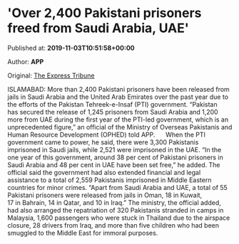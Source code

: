 
# 'Over 2,400 Pakistani prisoners freed from Saudi Arabia, UAE'

Published at: **2019-11-03T10:51:58+00:00**

Author: **APP**

Original: [The Express Tribune](https://tribune.com.pk/story/2092777/1-2400-pakistani-prisoners-freed-saudi-arabia-uae/)

ISLAMABAD: More than 2,400 Pakistani prisoners have been released from jails in Saudi Arabia and the United Arab Emirates over the past year due to the efforts of the Pakistan Tehreek-e-Insaf (PTI) government.
“Pakistan has secured the release of 1,245 prisoners from Saudi Arabia and 1,200 more from UAE during the first year of the PTI-led government, which is an unprecedented figure,” an official of the Ministry of Overseas Pakistanis and Human Resource Development (OPHED) told APP.     
When the PTI government came to power, he said, there were 3,300 Pakistanis imprisoned in Saudi jails, while 2,521 were imprisoned in the UAE.
“In the one year of this government, around 38 per cent of Pakistani prisoners in Saudi Arabia and 48 per cent in UAE have been set free,” he added.
The official said the government had also extended financial and legal assistance to a total of 2,559 Pakistanis imprisoned in Middle Eastern countries for minor crimes.
“Apart from Saudi Arabia and UAE, a total of 55 Pakistani prisoners were released from jails in Oman, 18 in Kuwait, 17 in Bahrain, 14 in Qatar, and 10 in Iraq.”
The ministry, the official added, had also arranged the repatriation of 320 Pakistanis stranded in camps in Malaysia, 1,600 passengers who were stuck in Thailand due to the airspace closure, 28 drivers from Iraq, and more than five children who had been smuggled to the Middle East for immoral purposes.
